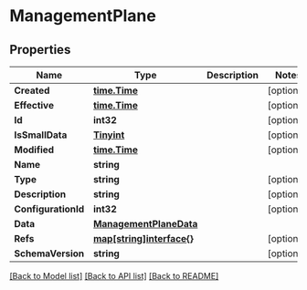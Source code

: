 # ManagementPlane

## Properties

Name | Type | Description | Notes
------------ | ------------- | ------------- | -------------
**Created** | [**time.Time**](time.Time.md) |  | [optional] 
**Effective** | [**time.Time**](time.Time.md) |  | [optional] 
**Id** | **int32** |  | [optional] 
**IsSmallData** | [**Tinyint**](tinyint.md) |  | [optional] 
**Modified** | [**time.Time**](time.Time.md) |  | [optional] 
**Name** | **string** |  | 
**Type** | **string** |  | [optional] 
**Description** | **string** |  | [optional] 
**ConfigurationId** | **int32** |  | [optional] 
**Data** | [**ManagementPlaneData**](management_plane_data.md) |  | 
**Refs** | [**map[string]interface{}**](.md) |  | [optional] 
**SchemaVersion** | **string** |  | [optional] 

[[Back to Model list]](../README.md#documentation-for-models) [[Back to API list]](../README.md#documentation-for-api-endpoints) [[Back to README]](../README.md)


